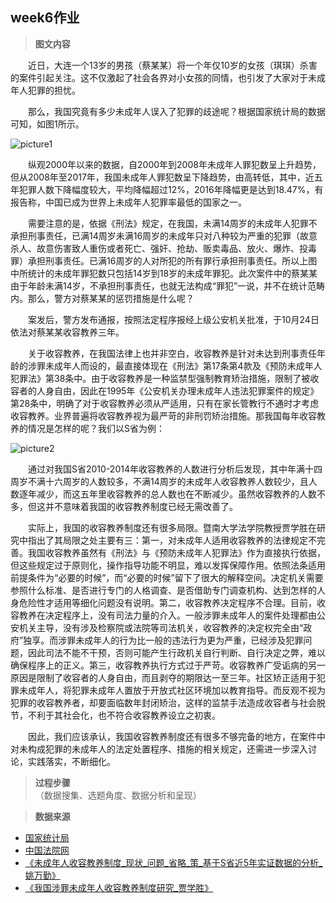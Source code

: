 ## week6作业
> __图文内容__

&emsp;&emsp;近日，大连一个13岁的男孩（蔡某某）将一个年仅10岁的女孩（琪琪）杀害的案件引起关注。这不仅激起了社会各界对小女孩的同情，也引发了大家对于未成年人犯罪的担忧。

&emsp;&emsp;那么，我国究竟有多少未成年人误入了犯罪的歧途呢？根据国家统计局的数据可知，如图1所示。

![picture1](https://github.com/lhz837540397/homework/blob/master/%E4%B8%8D%E6%BB%A118%E5%B2%81%E9%9D%92%E5%B0%91%E5%B9%B4%E5%88%91%E4%BA%8B%E7%BD%AA%E7%8A%AF%E6%95%B0.jpg)

&emsp;&emsp;纵观2000年以来的数据，自2000年到2008年未成年人罪犯数呈上升趋势，但从2008年至2017年，我国未成年人罪犯数呈下降趋势，由高转低，其中，近五年犯罪人数下降幅度较大，平均降幅超过12%，2016年降幅更是达到18.47%，有报告称，中国已成为世界上未成年人犯罪率最低的国家之一。

&emsp;&emsp;需要注意的是，依据《刑法》规定，在我国，未满14周岁的未成年人犯罪不承担刑事责任，已满14周岁未满16周岁的未成年只对八种较为严重的犯罪（故意杀人、故意伤害致人重伤或者死亡、强奸、抢劫、贩卖毒品、放火、爆炸、投毒罪）承担刑事责任。已满16周岁的人对所犯的所有罪行承担刑事责任。所以上图中所统计的未成年罪犯数只包括14岁到18岁的未成年罪犯。此次案件中的蔡某某由于年龄未满14岁，不承担刑事责任，也就无法构成“罪犯”一说，并不在统计范畴内。那么，警方对蔡某某的惩罚措施是什么呢？

&emsp;&emsp;案发后，警方发布通报，按照法定程序报经上级公安机关批准，于10月24日依法对蔡某某收容教养三年。

&emsp;&emsp;关于收容教养，在我国法律上也并非空白，收容教养是针对未达到刑事责任年龄的涉罪未成年人而设的，最直接体现在《刑法》第17条第4款及《预防未成年人犯罪法》第38条中。由于收容教养是一种监禁型强制教育矫治措施，限制了被收容者的人身自由，因此在1995年《公安机关办理未成年人违法犯罪案件的规定》第28条中，明确了对于收容教养必须从严适用，只有在家长管教行不通时才考虑收容教养。业界普遍将收容教养视为最严苛的非刑罚矫治措施。那我国每年收容教养的情况是怎样的呢？我们以S省为例：

![picture2](https://github.com/lhz837540397/homework/blob/master/2010-2014%E5%B9%B4s%E7%9C%81%E6%94%B6%E5%AE%B9%E7%AE%A1%E6%95%99%E4%BA%BA%E6%95%B0.jpg)

&emsp;&emsp;通过对我国S省2010-2014年收容教养的人数进行分析后发现，其中年满十四周岁不满十六周岁的人数较多，不满14周岁的未成年人收容教养人数较少，且人数逐年减少，而这五年里收容教养的总人数也在不断减少。虽然收容教养的人数不多，但这并不意味着我国的收容教养制度已经无需改善了。

&emsp;&emsp;实际上，我国的收容教养制度还有很多局限。暨南大学法学院教授贾学胜在研究中指出了其局限之处主要有三：第一，对未成年人适用收容教养的法律规定不完善。我国收容教养虽然有《刑法》与《预防未成年人犯罪法》作为直接执行依据，但这些规定过于原则化，操作指导功能不明显，难以发挥保障作用。依照法条适用前提条件为“必要的时候”，而“必要的时候”留下了很大的解释空间。决定机关需要参照什么标准、是否进行专门的人格调查、是否借助专门调查机构、达到怎样的人身危险性才适用等细化问题没有说明。第二，收容教养决定程序不合理。目前，收容教养在决定程序上，没有司法力量的介入。一般涉罪未成年人的案件处理都由公安机关主导，没有涉及检察院或法院等司法机关，收容教养的决定权完全由“政府”独享。而涉罪未成年人的行为比一般的违法行为更为严重，已经涉及犯罪问题，因此司法不能不干预，否则可能产生行政机关自行判断、自行决定之弊，难以确保程序上的正义。第三，收容教养执行方式过于严苛。收容教养广受诟病的另一原因是限制了收容者的人身自由，而且剥夺的期限达一至三年。社区矫正适用于犯罪未成年人，将犯罪未成年人置放于开放式社区环境加以教育指导。而反观不视为犯罪的收容教养者，却要面临数年封闭矫治，这样的监禁手法造成收容者与社会脱节，不利于其社会化，也不符合收容教养设立之初衷。

&emsp;&emsp;因此，我们应该承认，我国收容教养制度还有很多不够完备的地方，在案件中对未构成犯罪的未成年人的法定处置程序、措施的相关规定，还需进一步深入讨论，实践落实，不断细化。

> __过程步骤__  
（数据搜集、选题角度、数据分析和呈现）



> __数据来源__
* [国家统计局](http://data.stats.gov.cn/easyquery.htm?cn=C01&zb=A0S0A&sj=2018)
* [中国法院网](https://www.chinacourt.org/article/detail/2018/06/id/3325143.shtml)
* [《未成年人收容教养制度_现状_问题_省略_策_基于S省近5年实证数据的分析_姚万勤》](https://github.com/lhz837540397/homework/blob/master/%E6%9C%AA%E6%88%90%E5%B9%B4%E4%BA%BA%E6%94%B6%E5%AE%B9%E6%95%99%E5%85%BB%E5%88%B6%E5%BA%A6_%E7%8E%B0%E7%8A%B6_%E9%97%AE%E9%A2%98_%E7%9C%81%E7%95%A5_%E7%AD%96_%E5%9F%BA%E4%BA%8ES%E7%9C%81%E8%BF%915%E5%B9%B4%E5%AE%9E%E8%AF%81%E6%95%B0%E6%8D%AE%E7%9A%84%E5%88%86%E6%9E%90_%E5%A7%9A%E4%B8%87%E5%8B%A4.pdf)
* [《我国涉罪未成年人收容教养制度研究_贾学胜》](https://github.com/lhz837540397/homework/blob/master/%E6%88%91%E5%9B%BD%E6%B6%89%E7%BD%AA%E6%9C%AA%E6%88%90%E5%B9%B4%E4%BA%BA%E6%94%B6%E5%AE%B9%E6%95%99%E5%85%BB%E5%88%B6%E5%BA%A6%E7%A0%94%E7%A9%B6_%E8%B4%BE%E5%AD%A6%E8%83%9C.pdf)
